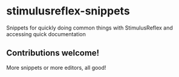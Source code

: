# stimulusreflex-snippets
Snippets for quickly doing common things with StimulusReflex and accessing quick documentation


## Contributions welcome!
More snippets or more editors, all good!